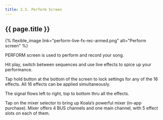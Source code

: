 ```yaml
---
title: 2.3. Perform Screen
---
```


## {{ page.title }}
{% flexible_image link="perform-live-fx-rec-armed.png" alt="Perform screen" %}

PERFORM screen is used to perform and record your song.

Hit play, switch between sequences and use live effects to spice up your performance.

Tap hold button at the bottom of the screen to lock settings for any of the 16 effects. All 16 effects can be applied simultaneously. 

The signal flows left to right, top to bottom thru all the effects.

Tap on the mixer selector to bring up Koala’s powerful mixer (in-app purchase). Mixer offers 4 BUS channels and one main channel, with 5 effect slots on each of them.

